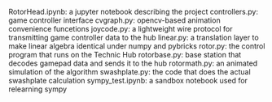 RotorHead.ipynb: a jupyter notebook describing the project
controllers.py: game controller interface
cvgraph.py: opencv-based animation convenience funcetions
joycode.py: a lightweight wire protocol for transmitting game controller data to the hub
linear.py: a translation layer to make linear algebra identical under numpy and pybricks
rotor.py: the control program that runs on the Technic Hub
rotorbase.py: base station that decodes gamepad data and sends it to the hub
rotormath.py: an animated simulation of the algorithm
swashplate.py: the code that does the actual swashplate calculation
sympy_test.ipynb: a sandbox notebook used for relearning sympy
